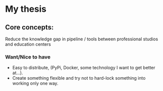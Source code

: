 # My thesis

## Core concepts:

Reduce the knowledge gap in pipeline / tools between professional studios and education centers

### Want/Nice to have
- Easy to distribute, (PyPi, Docker, some technology I want to get better at...).
- Create something flexible and try not to hard-lock something into working only one way.
